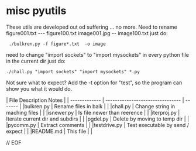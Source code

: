 # misc pyutils

 These utils are developed out od suffering ... no more. Need to rename
 figure001.txt --- figure100.txt image001.jpg -- image100.txt just do:

     ./bulkren.py -f figure*.txt  -o image

 need to change "import sockets" to "import mysockets" in every python file
 in the current dir just do:

    ./chall.py "import sockets" "import mysockets" *.py

   Not sure what to expect? Add the -t option for "test", so the program can
 show you what it would do.

| File                    Description                   Notes   |
| ------------- | --------------------------------  |  -------  |
|bulkren.py     |  Rename files in balk             |           |
|chall.py       |  Change string in maching files   |           |
|isnewer.py     |  Is file newer than reerence      |           |
|iterproj.py    |  Iterate current dir and subdirs  |           |
|pgdel.py       |  Delete by moving to temp dir     |           |
|pycomm.py      |  Extract comments                 |           |
|testdrive.py   |  Test executable by send / expect |           |
|README.md      |  This file                        |           |

// EOF
